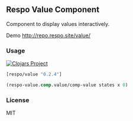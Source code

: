 
Respo Value Component
----

Component to display values interactively.

Demo http://repo.respo.site/value/

### Usage

[![Clojars Project](https://img.shields.io/clojars/v/respo/value.svg)](https://clojars.org/respo/value)

```clojure
[respo/value "0.2.4"]
```

```clojure
(respo-value.comp.value/comp-value states x 0)
```

### License

MIT
